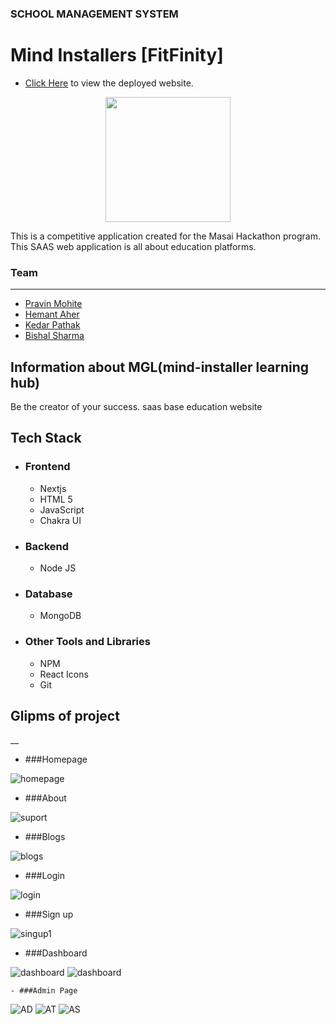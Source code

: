 ### SCHOOL MANAGEMENT SYSTEM
  
# Mind Installers [FitFinity]


* [Click Here](https://mindinstaller.vercel.app/) to view the deployed website.
 <p align="center"><img  width="200" src="https://i.imgur.com/JQsf7ms.jpg"/img> </p>
<p>
 This is a competitive application created for the Masai Hackathon program. This SAAS web application is all about education platforms.
</p>


### Team
___
 <ul>
        <li><a href="https://github.com/pravin0428">Pravin Mohite</a></li>
        <li> <a href="https://github.com/H-unique245">Hemant Aher</a> </li>
        <li><a href="https://github.com/kedar05121998/kedar05121998">Kedar Pathak</a></li>
        <li><a href="https://github.com/bishal00sharma">Bishal Sharma</a></li>
        
  </ul>
  

## Information about MGL(mind-installer learning hub) 

<p>Be the creator of your success. saas base education website</p>

## Tech Stack
 - ### Frontend 
   * Nextjs
   * HTML 5
   * JavaScript
   * Chakra UI
 

 - ### Backend

   * Node JS
 
 - ### Database
   * MongoDB

 - ### Other Tools and Libraries 
   * NPM
   * React Icons
   * Git



 ## Glipms of project
__

   - ###Homepage 
<img src="https://i.imgur.com/Z49kMD1.jpg" alt="homepage" />


   - ###About
<img src="https://i.imgur.com/DWvwIaz.png" alt="suport" />



   - ###Blogs 
<img src="https://i.imgur.com/S9vddUS.png" alt="blogs" />


   - ###Login 
<img src="https://i.imgur.com/Lxj57XD.png" alt="login" />



   - ###Sign up 
<img src="https://i.imgur.com/uKpmSSd.png" alt="singup1" />
 



   - ###Dashboard 
<img src="https://i.imgur.com/F0BI1qZ.jpg" alt="dashboard" />
<img src="https://i.imgur.com/F0BI1qZ.jpg" alt="dashboard" />

    - ###Admin Page 
<img src="https://i.imgur.com/4D64eel.png" alt="AD" />
<img src="https://i.imgur.com/vuv8e5E.png" alt="AT" /> 
<img src="https://i.imgur.com/yA21DPZ.png" alt="AS" /> 
 

 





